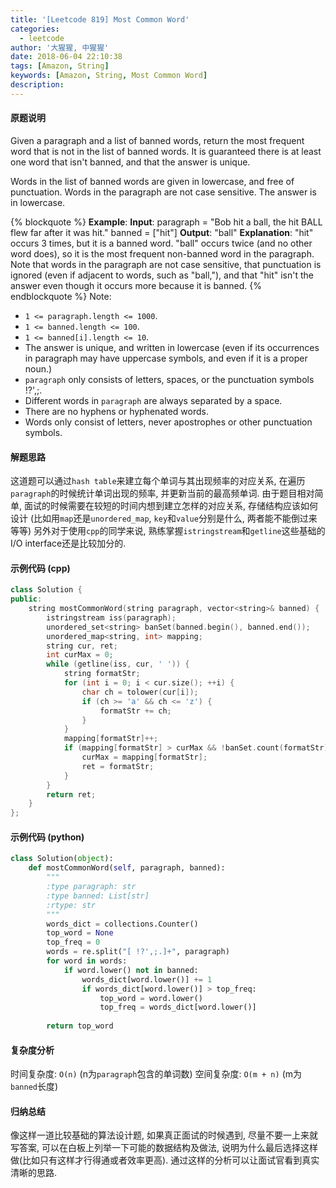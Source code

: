 ```yaml
---
title: '[Leetcode 819] Most Common Word'
categories:
  - leetcode
author: '大猩猩, 中猩猩'
date: 2018-06-04 22:10:38
tags: [Amazon, String]
keywords: [Amazon, String, Most Common Word]
description:
---
```

#### 原题说明
Given a paragraph and a list of banned words, return the most frequent word that is not in the list of banned words.  It is guaranteed there is at least one word that isn't banned, and that the answer is unique.

Words in the list of banned words are given in lowercase, and free of punctuation.  Words in the paragraph are not case sensitive.  The answer is in lowercase.

{% blockquote %}
**Example**:
**Input**: 
paragraph = "Bob hit a ball, the hit BALL flew far after it was hit."
banned = ["hit"]
**Output**: "ball"
**Explanation**: 
"hit" occurs 3 times, but it is a banned word.
"ball" occurs twice (and no other word does), so it is the most frequent non-banned word in the paragraph. 
Note that words in the paragraph are not case sensitive,
that punctuation is ignored (even if adjacent to words, such as "ball,"), 
and that "hit" isn't the answer even though it occurs more because it is banned.
{% endblockquote %}
Note:
- `1 <= paragraph.length <= 1000`.
- `1 <= banned.length <= 100`.
- `1 <= banned[i].length <= 10`.
- The answer is unique, and written in lowercase (even if its occurrences in paragraph may have uppercase symbols, and even if it is a proper noun.)
- `paragraph` only consists of letters, spaces, or the punctuation symbols !?',;.
- Different words in `paragraph` are always separated by a space.
- There are no hyphens or hyphenated words.
- Words only consist of letters, never apostrophes or other punctuation symbols.
<!-- more -->

#### 解题思路
这道题可以通过`hash table`来建立每个单词与其出现频率的对应关系, 在遍历`paragraph`的时候统计单词出现的频率, 并更新当前的最高频单词.
由于题目相对简单, 面试的时候需要在较短的时间内想到建立怎样的对应关系, 存储结构应该如何设计 (比如用`map`还是`unordered_map`, `key`和`value`分别是什么, 两者能不能倒过来等等)
另外对于使用`cpp`的同学来说, 熟练掌握`istringstream`和`getline`这些基础的I/O interface还是比较加分的.

#### 示例代码 (cpp)
```cpp
class Solution {
public:
    string mostCommonWord(string paragraph, vector<string>& banned) {
        istringstream iss(paragraph);
        unordered_set<string> banSet(banned.begin(), banned.end());
        unordered_map<string, int> mapping;
        string cur, ret;
        int curMax = 0;
        while (getline(iss, cur, ' ')) {
            string formatStr;
            for (int i = 0; i < cur.size(); ++i) {
                char ch = tolower(cur[i]);
                if (ch >= 'a' && ch <= 'z') {
                    formatStr += ch;
                }
            }
            mapping[formatStr]++;
            if (mapping[formatStr] > curMax && !banSet.count(formatStr)) {
                curMax = mapping[formatStr];
                ret = formatStr;
            }
        }
        return ret;
    }
};
```

#### 示例代码 (python)
```python
class Solution(object):
    def mostCommonWord(self, paragraph, banned):
        """
        :type paragraph: str
        :type banned: List[str]
        :rtype: str
        """
        words_dict = collections.Counter()
        top_word = None
        top_freq = 0
        words = re.split("[ !?',;.]+", paragraph)
        for word in words:
            if word.lower() not in banned:
                words_dict[word.lower()] += 1
                if words_dict[word.lower()] > top_freq:
                    top_word = word.lower()
                    top_freq = words_dict[word.lower()]
        
        return top_word
```

#### 复杂度分析
时间复杂度: `O(n)` (n为`paragraph`包含的单词数)
空间复杂度: `O(m + n)` (m为`banned`长度)

#### 归纳总结
像这样一道比较基础的算法设计题, 如果真正面试的时候遇到, 尽量不要一上来就写答案, 可以在白板上列举一下可能的数据结构及做法, 说明为什么最后选择这样做(比如只有这样才行得通或者效率更高). 通过这样的分析可以让面试官看到真实清晰的思路.
